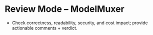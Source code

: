 # Review Mode – ModelMuxer

- Check correctness, readability, security, and cost impact; provide actionable comments + verdict.

